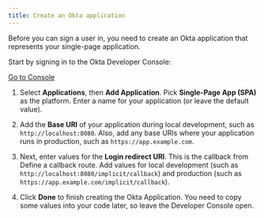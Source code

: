 ```yaml
---
title: Create an Okta application
---
```

Before you can sign a user in, you need to create an Okta application that represents your single-page application.

Start by signing in to the Okta Developer Console:

<a href="https://login.okta.com/" target="_blank" class="Button--blue">Go to Console</a>

1. Select **Applications**, then **Add Application**. Pick **Single-Page App (SPA)** as the platform. Enter a name for your application (or leave the default value).

2. Add the **Base URI** of your application during local development, such as `http://localhost:8080`. Also, add any base URIs where your application runs in production, such as `https://app.example.com`.

3. Next, enter values for the **Login redirect URI**. This is the callback from <GuideLink link="../define-callback/">Define a callback route</GuideLink>. Add values for local development (such as `http://localhost:8080/implicit/callback`) and production (such as `https://app.example.com/implicit/callback`).

4. Click **Done** to finish creating the Okta Application. You need to copy some values into your code later, so leave the Developer Console open.

<NextSectionLink/>
